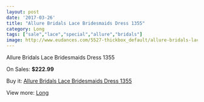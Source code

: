 ```yaml
---
layout: post
date: '2017-03-26'
title: "Allure Bridals Lace Bridesmaids Dress 1355"
category: Long
tags: ["sale","lace","special","allure","bridals"]
image: http://www.eudances.com/5527-thickbox_default/allure-bridals-lace-bridesmaids-dress-1355.jpg
---
```

Allure Bridals Lace Bridesmaids Dress 1355

On Sales: **$222.99**
<a href="https://www.eudances.com/en/long/1898-allure-bridals-lace-bridesmaids-dress-1355.html"><amp-img layout="responsive" width="600" height="600" src="//www.eudances.com/5527-thickbox_default/allure-bridals-lace-bridesmaids-dress-1355.jpg" alt="Allure Bridals Lace Bridesmaids Dress 1355 0" /></a>
<a href="https://www.eudances.com/en/long/1898-allure-bridals-lace-bridesmaids-dress-1355.html"><amp-img layout="responsive" width="600" height="600" src="//www.eudances.com/5528-thickbox_default/allure-bridals-lace-bridesmaids-dress-1355.jpg" alt="Allure Bridals Lace Bridesmaids Dress 1355 1" /></a>
<a href="https://www.eudances.com/en/long/1898-allure-bridals-lace-bridesmaids-dress-1355.html"><amp-img layout="responsive" width="600" height="600" src="//www.eudances.com/5529-thickbox_default/allure-bridals-lace-bridesmaids-dress-1355.jpg" alt="Allure Bridals Lace Bridesmaids Dress 1355 2" /></a>

Buy it: [Allure Bridals Lace Bridesmaids Dress 1355](https://www.eudances.com/en/long/1898-allure-bridals-lace-bridesmaids-dress-1355.html "Allure Bridals Lace Bridesmaids Dress 1355")

View more: [Long](https://www.eudances.com/en/21-long "Long")